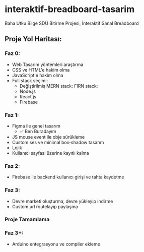 # interaktif-breadboard-tasarim
 Baha Utku Bilge SDÜ Bitirme Projesi, İnteraktif Sanal Breadboard

## Proje Yol Haritası:

### Faz 0:
- Web Tasarım yöntemleri araştırma
- CSS ve HTML'e hakim olma
- JavaScript'e hakim olma
- Full stack seçimi:
  - Değiştirilmiş MERN stack: FIRN stack: 
  - Node.js
  - React.js
  - Firebase

### Faz 1:
- Figma ile genel tasarım
  - ✅ Ben Buradayım
- JS mouse event ile obje sürükleme
- Custom ses ve minimal box-shadow tasarım
- Lojik
- Kullanıcı sayfası üzerine kayıtlı kalma

### Faz 2:
- Firebase ile backend kullanıcı girişi ve tahta kaydetme

### Faz 3:
- Devre marketi oluşturma, devre yükleyip indirme
- Custom url routelayıp paylaşma

### Proje Tamamlama

### Faz 3+:
- Arduino entegrasyonu ve compiler ekleme
